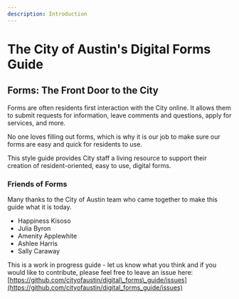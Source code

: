 ```yaml
---
description: Introduction
---
```


# The City of Austin's Digital Forms Guide

## **Forms: The Front Door to the City**

Forms are often residents first interaction with the City online. It allows them to submit requests for information, leave comments and questions, apply for services, and more. 

No one loves filling out forms, which is why it is our job to make sure our forms are easy and quick for residents to use.  

This style guide provides City staff a living resource to support their creation of resident-oriented, easy to use, digital forms.

### Friends of Forms

Many thanks to the City of Austin team who came together to make this guide what it is today.

* Happiness Kisoso
* Julia Byron
* Amenity Applewhite
* Ashlee Harris
* Sally Caraway

This is a work in progress guide - let us know what you think and if you would like to contribute, please feel free to leave an issue here: [https://github.com/cityofaustin/digital\_forms\_guide/issues](https://github.com/cityofaustin/digital_forms_guide/issues)



